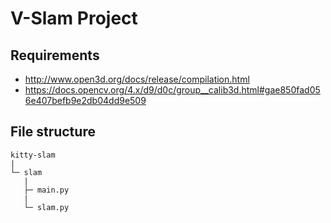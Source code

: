 # V-Slam Project


## Requirements


- http://www.open3d.org/docs/release/compilation.html
- https://docs.opencv.org/4.x/d9/d0c/group__calib3d.html#gae850fad056e407befb9e2db04dd9e509

## File structure

```
kitty-slam
|
└─ slam
   |
   ├─ main.py
   |
   └─ slam.py
```